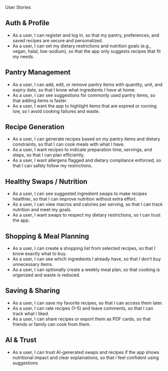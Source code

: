 User Stories 
## Auth & Profile
- As a user, I can register and log in, so that my pantry, preferences, and saved recipes are secure and personalized.
- As a user, I can set my dietary restrictions and nutrition goals (e.g., vegan, halal, low-sodium), so that the app only suggests recipes that fit my needs.
## Pantry Management
- As a user, I can add, edit, or remove pantry items with quantity, unit, and expiry date, so that I know what ingredients I have at home.
- As a user, I can see suggestions for commonly used pantry items, so that adding items is faster.
- As a user, I want the app to highlight items that are expired or running low, so I avoid cooking failures and waste.
## Recipe Generation
- As a user, I can generate recipes based on my pantry items and dietary constraints, so that I can cook meals with what I have.
- As a user, I want recipes to indicate preparation time, servings, and steps, so that I can plan efficiently.
- As a user, I want allergens flagged and dietary compliance enforced, so that I can safely follow my restrictions.
## Healthy Swaps / Nutrition
- As a user, I can see suggested ingredient swaps to make recipes healthier, so that I can improve nutrition without extra effort.
- As a user, I can view macros and calories per serving, so that I can track nutrition and meet my goals.
- As a user, I want swaps to respect my dietary restrictions, so I can trust the app.
## Shopping & Meal Planning
- As a user, I can create a shopping list from selected recipes, so that I know exactly what to buy.
- As a user, I can see which ingredients I already have, so that I don’t buy unnecessary items.
- As a user, I can optionally create a weekly meal plan, so that cooking is organized and waste is reduced.
## Saving & Sharing
- As a user, I can save my favorite recipes, so that I can access them later.
- As a user, I can rate recipes (1–5) and leave comments, so that I can track what I liked.
- As a user, I can share recipes or export them as PDF cards, so that friends or family can cook from them.
## AI & Trust
- As a user, I can trust AI-generated swaps and recipes if the app shows nutritional impact and clear explainations, so that i feel confident using suggestions


